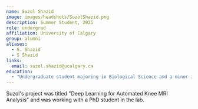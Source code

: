 ```yaml
---
name: Suzol Shazid
image: images/headshots/SuzolShazid.png
description: Summer Student, 2025
role: undergrad
affiliation: University of Calgary
group: alumni
aliases:
  - S. Shazid
  - S Shazid
links:
  email: suzol.shazid@ucalgary.ca
education: 
  - "Undergraduate student majoring in Biological Science and a minor in Computer Science, University of Calgary"
---
```


Suzol's project was titled "Deep Learning for Automated Knee MRI Analysis" and was working with a PhD student in the lab.